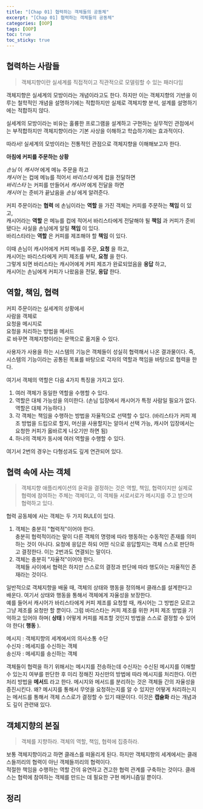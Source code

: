 ```yaml
---
title: "[Chap 01] 협력하는 객체들의 공동체"
excerpt: "[Chap 01] 협력하는 객체들의 공동체"
categories: [OOP]
tags: [OOP]
toc: true
toc_sticky: true
---
```


## 협력하는 사람들

> 객체지향이란 실세계를 직접적이고 직관적으로 모델링할 수 있는 패러다임 <br>

객체지향은 실세계의 모방이라는 개념이라고도 한다. 하지만 이는 객체지향의 기반을 이루는 철학적인 개념을 설명하기에는 적합하지만 실제로 객체지향 분석, 설계를 설명하기에는 적합하지 않다. <br>

실세계의 모방이라는 비유는 훌륭한 프로그램을 설계하고 구현하는 실무적인 관점에서는 부적합하지만 객체지향이라는 기본 사상을 이해하고 학습하기에는 효과적이다. <br>

따라서! 실세계의 모방이라는 전통적인 관점으로 객체지향을 이해해보고자 한다. <br>

**아침에 커피를 주문하는 상황** <br>

_손님_ 이 _캐시어_ 에게 메뉴 주문을 하고 <br>
_캐시어_ 는 컵에 메뉴를 적어서 _바리스타_ 에게 컵을 전달하면 <br>
_바리스타_ 는 커피를 만들어서 _캐시어_ 에게 전달을 하면 <br>
_캐시어_ 는 준비가 끝났음을 _손님_ 에게 알려준다. <br>

커피 주문이라는 **협력** 에 손님이라는 **역할** 을 가진 객체는 커피를 주문하는 **책임** 이 있고, <br>
캐시어라는 **역할** 은 메뉴를 컵에 적어서 바리스타에게 전달해야 될 **책임** 과 커피가 준비됐다는 사실을 손님에게 알릴 **책임** 이 있다. <br>
바리스타라는 **역할** 은 커피를 제조해야 할 **책임** 이 있다. <br>

이때 손님이 캐시어에게 커피 메뉴를 주문, **요청** 을 하고, <br>
캐시어는 바리스타에게 커피 제조를 부탁, **요청** 을 한다. <br>
그렇게 되면 바리스타는 캐시어에게 커피 제조가 완료되었음을 **응답** 하고, <br>
캐시어는 손님에게 커피가 나왔음을 전달, **응답** 한다.

## 역할, 책임, 협력

커피 주문이라는 실세계의 상황에서 <br>
사람을 객체로 <br>
요청을 메시지로 <br>
요청을 처리하는 방법을 메서드<br>
로 바꾸면 객체지향이라는 문맥으로 옮겨올 수 있다. <br>

사용자가 사용을 하는 시스템의 기능은 객체들이 성실히 협력해서 나온 결과물이다. 즉, 시스템의 기능이라는 공통된 목표를 바탕으로 각자의 역할과 책임을 바탕으로 협력을 한다. <br>

여기서 객체의 역할은 다음 4가지 특징을 가지고 있다.

1. 여러 객체가 동일한 역할을 수행할 수 있다.
2. 역할은 대체 가능성을 의미한다. (손님 입장에서 캐시어가 특정 사람일 필요가 없다. 역할은 대체 가능하다.)
3. 각 객체는 책임을 수행하는 방법을 자율적으로 선택할 수 있다. (바리스타가 커피 제조 방법을 드립으로 할지, 머신을 사용할지는 알아서 선택 가능, 캐시어 입장에서는 요청한 커피가 옳바르게 나오기만 하면 됨)
4. 하나의 객체가 동시에 여러 역할을 수행할 수 있다. <br>

여기서 2번의 경우는 다형성과도 깊게 연관되어 있다.

## 협력 속에 사는 객체

> 객체지향 애플리케이션의 윤곽을 결정하는 것은 역할, 책임, 협력이지만 실제로 협력에 참여하는 주체는 객체이고, 이 객체들 서로서로가 메시지를 주고 받으며 협력하고 있다. <br>

협력 공동체에 사는 객체는 두 가지 RULE이 있다. <br>

1. 객체는 충분히 "협력적"이어야 한다. <br>
   충분히 협력적이라는 말이 다른 객체의 명령에 따라 행동하는 수동적인 존재를 의미하는 것이 아니다. 요청에 응답은 하되 어떤 식으로 응답할지는 객체 스스로 판단하고 결정한다. 이는 2번과도 연결되는 말이다.
2. 객체는 충분히 "자율적"이어야 한다. <br>
   객체들 사이에서 협력은 하지만 스스로의 결정과 판단에 따라 행도아는 자율적인 존재라는 것이다. <br>

일반적으로 객체지향을 배울 때, 객체의 상태와 행동을 정의해서 클래스를 설계한다고 배운다. 여기서 상태와 행동을 통해서 객체에게 자율성을 보장한다. <br>
예를 들어서 캐시어가 바리스타에게 커피 제조를 요청할 때, 캐시어는 그 방법은 모르고 그냥 제조를 요청만 할 뿐이다. 그럼 바리스타는 커피 제조를 위한 커피 제조 방법을 기억하고 있어야 하며( **상태** ) 어떻게 커피를 제조할 것인지 방법을 스스로 결정할 수 있어야 한다( **행동** ). <br>

메시지 : 객체지향의 세계에서의 의사소통 수단 <br>
수신자 : 메세지를 수신하는 객체 <br>
송신자 : 메세지를 송신하는 객체 <br>

객체들이 협력을 하기 위해서는 메시지를 전송하는데 수신자는 수신된 메시지를 이해할 수 있는지 여부를 판단한 후 미리 정해진 자신만의 방법에 따라 메시지를 처리한다. 이런 처리 방법을 **메서드** 라고 한다. 메시지와 메서드를 분리하는 것은 객체들 간의 자율성을 증진시킨다. 왜? 메시지를 통해서 무엇을 요청하는지를 알 수 있지만 어떻게 처리하는지는 메서드를 통해서 객체 스스로가 결정할 수 있기 때문이다. 이것은 **캡슐화** 라는 개념과도 깊이 관련돼 있다.

## 객체지향의 본질

> 객체를 지향하라. 객체의 역할, 책임, 협력에 집중하라. <br>

보통 객체지향이라고 하면 클래스를 떠올리게 된다. 하지만 객체지향의 세계에서는 클래스들끼리의 협력이 아닌 객체들끼리의 협력이다. <br>
적절한 책임을 수행하는 역할 간의 유연하고 견고한 협력 관계를 구축하는 것이다. 클래스는 협력에 참여하는 객체를 만드는 데 필요한 구현 메커니즘일 뿐이다.

## 정리
